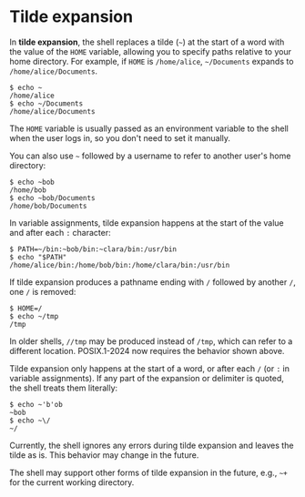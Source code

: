 # Tilde expansion

In **tilde expansion**, the shell replaces a tilde (`~`) at the start of a word with the value of the `HOME` variable, allowing you to specify paths relative to your home directory.
For example, if `HOME` is `/home/alice`, `~/Documents` expands to `/home/alice/Documents`.

```shell
$ echo ~
/home/alice
$ echo ~/Documents
/home/alice/Documents
```

The `HOME` variable is usually passed as an environment variable to the shell when the user logs in, so you don't need to set it manually.

You can also use `~` followed by a username to refer to another user's home directory:

```shell
$ echo ~bob
/home/bob
$ echo ~bob/Documents
/home/bob/Documents
```

In variable assignments, tilde expansion happens at the start of the value and after each `:` character:

```shell
$ PATH=~/bin:~bob/bin:~clara/bin:/usr/bin
$ echo "$PATH"
/home/alice/bin:/home/bob/bin:/home/clara/bin:/usr/bin
```

If tilde expansion produces a pathname ending with `/` followed by another `/`, one `/` is removed:

```shell
$ HOME=/
$ echo ~/tmp
/tmp
```

In older shells, `//tmp` may be produced instead of `/tmp`, which can refer to a different location. POSIX.1-2024 now requires the behavior shown above.

Tilde expansion only happens at the start of a word, or after each `/` (or `:` in variable assignments). If any part of the expansion or delimiter is quoted, the shell treats them literally:

```shell
$ echo ~'b'ob
~bob
$ echo ~\/
~/
```

Currently, the shell ignores any errors during tilde expansion and leaves the tilde as is. This behavior may change in the future.

The shell may support other forms of tilde expansion in the future, e.g., `~+` for the current working directory.
